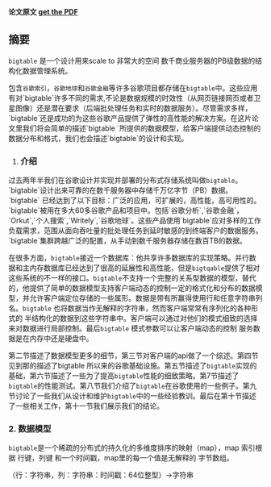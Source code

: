 


**论文原文 [get the PDF](/resource/pdf/Bigtable%20A%20Distributed%20Storage%20System%20for%20Structured%20Data.pdf)**
## 摘要

`bigtable` 是一个设计用来scale to 非常大的空间 数千商业服务器的PB级数据的结构化数据管理系统。

包含`谷歌索引`，`谷歌地球`和`谷歌金融`等许多谷歌项目都存储在`bigtable`中。这些应用有对\`bigtable\`许多不同的需求,不论是数据规模的时效性（从网页链接网页或者卫星图像）还是潜在要求（后端批处理任务和实时的数据服务）。尽管需求多样，\`bigtable\`还是成功的为这些谷歌产品提供了弹性的高性能的解决方案。在这片论文里我们将会简单的描述\`bigtable \`所提供的数据模型，给客户端提供动态控制的数据分布和格式，我们也会描述\`bigtable\`的设计和实现。

1. ### 介绍

过去两年半我们在谷歌设计并实现并部署的分布式存储系统叫做`bigtable`。\`bigtable\`设计出来可靠的在数千服务器中存储千万亿字节（PB）数据。\`bigtable\` 已经达到了以下目标：广泛的应用，可扩展的，高性能，高可用性的。\`bigtable\`被用在多大60多谷歌产品和项目中。包括\`谷歌分析\`,\`谷歌金融\`，\`Orkut\`,\`个人搜索\`,\`Writely\`,\`谷歌地球\`。这些产品使用\`bigtable\`应对多样的工作负载需求，范围从面向吞吐量的批处理任务到延时敏感的到终端客户的数据服务。\`bigtable\`集群跨越广泛的配置，从手动到数千服务器存储在数百TB的数据。

在很多方面，`bigtable`接近一个数据库：他共享许多数据库的实现策略。并行数据和主内存数据库已经达到了很高的延展性和高性能，但是`bigtqable`提供了相对这些系统的不一样的接口。`bigtable`不支持一个完整的关系型数据的模型，替代的，他提供了简单的数据模型支持客户端动态的控制一定的格式化和分布的数据模型，并允许客户端定位存储的一些属形。数据是带有所赢得使用行和任意字符串列名。`bigtable` 也将数据当作无解释的字符串，然而客户端常常有序列化的各种形式的 半结构化的数据到这些字符串中。客户端可以通过对他们的模式细致的选择来对数据进行局部控制。最后`bigtable` 模式参数可以让客户端动态的控制 服务数据是在内存中还是硬盘中。

第二节描述了数据模型更多的细节，第三节对客户端的api做了一个综述。第四节见到那的描述了bigtable 所以来的谷歌基础设施。第五节描述了`bigtable`实现的基础，第六节描述了一些为了提高`bigtable`性能的细致策略。第7节描述了`bigtable`的性能测试。第八节我们介绍了`bigtable`在谷歌使用的一些例子。第九节讨论了一些我们从设计和维护`bigtable`中的一些经验教训。最后在第十节描述了一些相关工作，第十一节我们展示我们的结论。

### 2. 数据模型

`bigtable`是一个稀疏的分布式的持久化的多维度排序的映射（map），map 索引根据 行键，列键 和一个时间戳，map里的每一个值是无解释的 字节数组。

（行：字符串，列：字符串：时间戳：64位整型）->字符串




